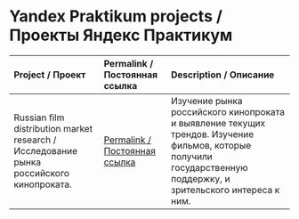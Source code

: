 # Yandex Praktikum projects / Проекты Яндекс Практикум
| Project / Проект | Permalink / Постоянная ссылка | Description / Описание |
| :- | :- | :- |
| Russian film distribution market research / Исследование рынка российского кинопроката.| [Permalink / Постоянная ссылка](https://github.com/mrBrain101/Yandex_Praktikum_2023/blob/468ee601de11a75b10659e26f2ace5f5e8c5dcb1/Ya_Practicum_MK_movie_research_distr.ipynb)| Изучение рынка российского кинопроката и выявление текущих трендов. Изучение фильмов, которые получили государственную поддержку, и зрительского интереса к ним. | 
